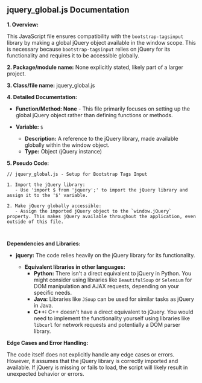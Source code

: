 ## jquery_global.js Documentation

**1. Overview:**

This JavaScript file ensures compatibility with the `bootstrap-tagsinput` library by making a global jQuery object available in the window scope. This is necessary because `bootstrap-tagsinput` relies on jQuery for its functionality and requires it to be accessible globally. 

**2. Package/module name:**  None explicitly stated, likely part of a larger project.

**3. Class/file name:** jquery_global.js

**4. Detailed Documentation:**

* **Function/Method: None** - This file primarily focuses on setting up the global jQuery object rather than defining functions or methods.

* **Variable:** `$`
    - **Description:** A reference to the jQuery library, made available globally within the window object.
    - **Type:** Object (jQuery instance)


**5. Pseudo Code:**

```
// jquery_global.js - Setup for Bootstrap Tags Input

1. Import the jQuery library:
   - Use 'import $ from 'jquery';' to import the jQuery library and assign it to the '$' variable.

2. Make jQuery globally accessible:
   - Assign the imported jQuery object to the `window.jQuery` property. This makes jQuery available throughout the application, even outside of this file.



```


**Dependencies and Libraries:**

* **jquery:** The code relies heavily on the jQuery library for its functionality. 

    * **Equivalent libraries in other languages:**
        * **Python:**  There isn't a direct equivalent to jQuery in Python. You might consider using libraries like `BeautifulSoup` or `Selenium` for DOM manipulation and AJAX requests, depending on your specific needs.
        * **Java:**  Libraries like `JSoup` can be used for similar tasks as jQuery in Java. 
        * **C++:** C++ doesn't have a direct equivalent to jQuery. You would need to implement the functionality yourself using libraries like `libcurl` for network requests and potentially a DOM parser library.



**Edge Cases and Error Handling:**

The code itself does not explicitly handle any edge cases or errors. However, it assumes that the jQuery library is correctly imported and available. If jQuery is missing or fails to load, the script will likely result in unexpected behavior or errors. 


